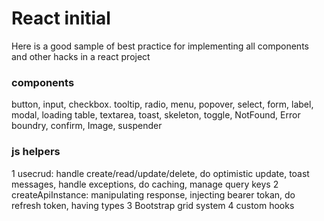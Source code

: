 # React initial

Here is a good sample of best practice for implementing all components and other hacks in a react project

### components

button, input, checkbox. tooltip, radio, menu, popover, select, form, label, modal, loading
table, textarea, toast, skeleton, toggle, NotFound, Error boundry, confirm, Image, suspender

### js helpers

1 usecrud: handle create/read/update/delete, do optimistic update, toast messages, handle exceptions, do caching, manage query keys
2 createApiInstance: manipulating response, injecting bearer tokan, do refresh token, having types
3 Bootstrap grid system
4 custom hooks
